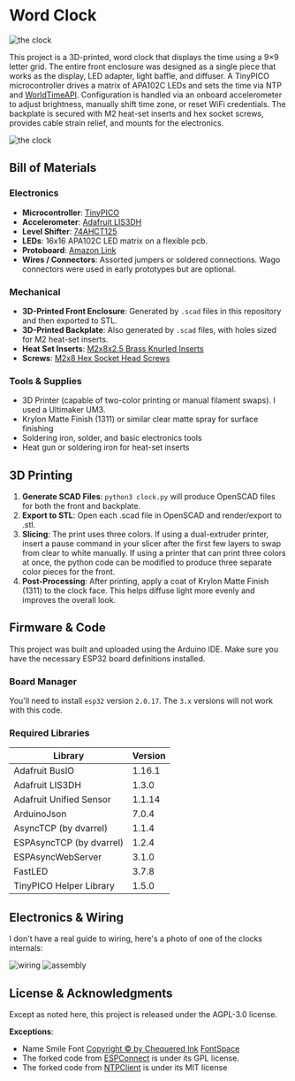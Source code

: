 # Word Clock

![the clock](photos/word-clock.webp)

This project is a 3D-printed, word clock that displays the time using a 9×9 letter grid. 
The entire front enclosure was designed as a single piece that works as the display, LED adapter, light baffle, and diffuser. 
A TinyPICO microcontroller drives a matrix of APA102C LEDs and sets the time via NTP and [WorldTimeAPI](http://worldtimeapi.org).
Configuration is handled via an onboard accelerometer to adjust brightness, manually shift time zone, or reset WiFi credentials.
The backplate is secured with M2 heat-set inserts and hex socket screws, provides cable strain relief, and mounts for the electronics.

![the clock](photos/word-clock-cart.webp)

## Bill of Materials

### Electronics
- **Microcontroller**: [TinyPICO](https://www.tinypico.com/)
- **Accelerometer**: [Adafruit LIS3DH](https://www.adafruit.com/product/2809)
- **Level Shifter**: [74AHCT125](https://www.adafruit.com/product/1787)
- **LEDs**: 16x16 APA102C LED matrix on a flexible pcb.
- **Protoboard**: [Amazon Link](https://www.amazon.com/gp/product/B071R3BFNL)
- **Wires / Connectors**: Assorted jumpers or soldered connections. Wago connectors were used in early prototypes but are optional.

### Mechanical
- **3D-Printed Front Enclosure**: Generated by `.scad` files in this repository and then exported to STL.
- **3D-Printed Backplate**: Also generated by `.scad` files, with holes sized for M2 heat-set inserts.
- **Heat Set Inserts**: [M2x8x2.5 Brass Knurled Inserts](https://www.amazon.com/Hilitchi-Knurled-Threaded-Function-Projects/dp/B07VFZWWXY)
- **Screws**: [M2x8 Hex Socket Head Screws](https://www.amazon.com/DYWISHKEY-Pieces-Socket-Screws-Wrench/dp/B07W5J19Y5)

### Tools & Supplies
- 3D Printer (capable of two-color printing or manual filament swaps). I used a Ultimaker UM3.
- Krylon Matte Finish (1311) or similar clear matte spray for surface finishing
- Soldering iron, solder, and basic electronics tools
- Heat gun or soldering iron for heat-set inserts

## 3D Printing

1. **Generate SCAD Files**: `python3 clock.py` will produce OpenSCAD files for both the front and backplate.
2. **Export to STL**:  Open each .scad file in OpenSCAD and render/export to .stl.
3. **Slicing**: The print uses three colors. If using a dual-extruder printer, insert a pause command in your slicer after the first few layers to swap from clear to white manually.
  If using a printer that can print three colors at once, the python code can be modified to produce three separate color pieces for the front.
4. **Post-Processing**: After printing, apply a coat of Krylon Matte Finish (1311) to the clock face. This helps diffuse light more evenly and improves the overall look.

## Firmware & Code

This project was built and uploaded using the Arduino IDE. Make sure you have the necessary ESP32 board definitions installed.

### Board Manager

You'll need to install `esp32` version `2.0.17`. The `3.x` versions will not work with this code.

### Required Libraries

| Library | Version | 
| ------- | ------- | 
| Adafruit BusIO | 1.16.1 |
| Adafruit LIS3DH | 1.3.0 |
| Adafruit Unified Sensor | 1.1.14 |
| ArduinoJson | 7.0.4 |
| AsyncTCP (by dvarrel) | 1.1.4 |
| ESPAsyncTCP (by dvarrel) | 1.2.4 |
| ESPAsyncWebServer | 3.1.0 |
| FastLED | 3.7.8 |
| TinyPICO Helper Library | 1.5.0 |

## Electronics & Wiring

I don't have a real guide to wiring, here's a photo of one of the clocks internals:

![wiring](photos/inside-1.webp)
![assembly](photos/inside-2.webp)

## License & Acknowledgments

Except as noted here, this project is released under the AGPL-3.0 license.

**Exceptions**:
 - Name Smile Font [Copyright © by Chequered Ink](https://chequered.ink) [FontSpace](https://www.fontspace.com/name-smile-font-f30803)
 - The forked code from [ESPConnect](https://github.com/ayushsharma82/ESPConnect) is under its GPL license.
 - The forked code from [NTPClient](https://github.com/arduino-libraries/NTPClient) is under its MIT license
